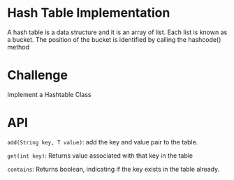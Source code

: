 # Hash Table Implementation
A hash table is a data structure and it is an array of list. Each list is known as a bucket. The position of the bucket is identified by calling the hashcode() method

# Challenge
Implement a Hashtable Class

# API
```add(String key, T value)```: add the key and value pair to the table.

```get(int key)```: Returns value associated with that key in the table

```contains```: Returns boolean, indicating if the key exists in the table already.


